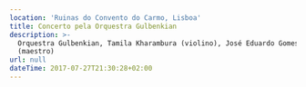 ```yaml
---
location: 'Ruinas do Convento do Carmo, Lisboa'
title: Concerto pela Orquestra Gulbenkian
description: >-
  Orquestra Gulbenkian, Tamila Kharambura (violino), José Eduardo Gomes
  (maestro)
url: null
dateTime: 2017-07-27T21:30:28+02:00
---
```


